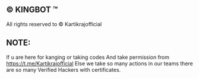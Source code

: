 ## © KINGBOT ™
 All rights reserved to © Kartikrajofficial 

## NOTE:
 If u are here for kanging or taking codes
 And take permission from https://t.me/Kartikrajofficial 
 Else we take so many actions in our teams there are so many 
 Verified Hackers with certificates.
